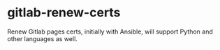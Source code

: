 # gitlab-renew-certs
Renew Gitlab pages certs, initially with Ansible, will support Python and other languages as well.
